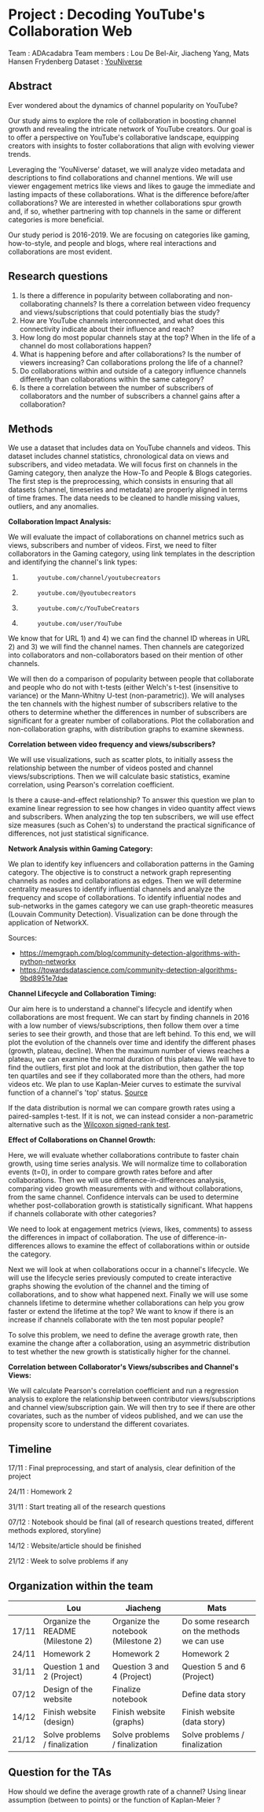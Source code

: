 # Project : Decoding YouTube's Collaboration Web
Team : ADAcadabra
Team members : Lou De Bel-Air, Jiacheng Yang, Mats Hansen Frydenberg
Dataset : [YouNiverse](​​https://zenodo.org/records/4650046)

## Abstract
Ever wondered about the dynamics of channel popularity on YouTube?

Our study aims to explore the role of collaboration in boosting channel growth and revealing the intricate network of YouTube creators. Our goal is to offer a perspective on YouTube's collaborative landscape, equipping creators with insights to foster collaborations that align with evolving viewer trends.

Leveraging the 'YouNiverse' dataset, we will analyze video metadata and descriptions to find collaborations and channel mentions. We will use viewer engagement metrics like views and likes to gauge the immediate and lasting impacts of these collaborations. What is the difference before/after collaborations? We are interested in whether collaborations spur growth and, if so, whether partnering with top channels in the same or different categories is more beneficial.

Our study period is 2016-2019. We are focusing on categories like gaming, how-to-style, and people and blogs, where real interactions and collaborations are most evident.


## Research questions 
1. Is there a difference in popularity between collaborating and non-collaborating channels? Is there a correlation between video frequency and views/subscriptions that could potentially bias the study?
2. How are YouTube channels interconnected, and what does this connectivity indicate about their influence and reach? 
3. How long do most popular channels stay at the top? When in the life of a channel do most collaborations happen? 
4. What is happening before and after collaborations? Is the number of viewers increasing? Can collaborations prolong the life of a channel?
5. Do collaborations within and outside of a category influence channels differently than collaborations within the same category?
6. Is there a correlation between the number of subscribers of collaborators and the number of subscribers a channel gains after a collaboration?

## Methods 
We use a dataset that includes data on YouTube channels and videos. This dataset includes channel statistics, chronological data on views and subscribers, and video metadata. We will focus first on channels in the Gaming category, then analyze the How-To and People & Blogs categories.
The first step is the preprocessing, which consists in ensuring that all datasets (channel, timeseries and metadata) are properly aligned in terms of time frames. The data needs to be cleaned to handle missing values, outliers, and any anomalies.  


**Collaboration Impact Analysis:**

We will evaluate the impact of collaborations on channel metrics such as views, subscribers and number of videos. First, we need to filter collaborators in the Gaming category, using link templates in the description and identifying the channel's link types:
1.          youtube.com/channel/youtubecreators
2.          youtube.com/@youtubecreators
3.          youtube.com/c/YouTubeCreators
4.          youtube.com/user/YouTube

We know that for URL 1) and 4) we can find the channel ID whereas in URL 2) and 3) we will find the channel names. Then channels are categorized into collaborators and non-collaborators based on their mention of other channels.

We will then do a comparison of popularity between people that collaborate and people who do not with t-tests (either Welch's t-test (insensitive to variance) or the Mann-Whitny U-test (non-parametric)). We will analyses the ten channels with the highest number of subscribers relative to the others to determine whether the differences in number of subscribers are significant for a greater number of collaborations. Plot the collaboration and non-collaboration graphs, with distribution graphs to examine skewness.


**Correlation between video frequency and views/subscribers?**

We will use visualizations, such as scatter plots, to initially assess the relationship between the number of videos posted and channel views/subscriptions. Then we will calculate basic statistics, examine correlation, using Pearson's correlation coefficient. 

Is there a cause-and-effect relationship? To answer this question we plan to examine linear regression to see how changes in video quantity affect views and subscribers. When analyzing the top ten subscribers, we will use effect size measures (such as Cohen's) to understand the practical significance of differences, not just statistical significance.


**Network Analysis within Gaming Category:**

We plan to identify key influencers and collaboration patterns in the Gaming category. The objective is to construct a network graph representing channels as nodes and collaborations as edges.
Then we will determine centrality measures to identify influential channels and analyze the frequency and scope of collaborations. To identify influential nodes and sub-networks in the games category we can use graph-theoretic measures (Louvain Community Detection). Visualization can be done through the application of NetworkX.

Sources: 
- https://memgraph.com/blog/community-detection-algorithms-with-python-networkx
- https://towardsdatascience.com/community-detection-algorithms-9bd8951e7dae


**Channel Lifecycle and Collaboration Timing:** 

Our aim here is to understand a channel's lifecycle and identify when collaborations are most frequent. We can start by finding channels in 2016 with a low number of views/subscriptions, then follow them over a time series to see their growth, and those that are left behind.
To this end, we will plot the evolution of the channels over time and identify the different phases (growth, plateau, decline). 
When the maximum number of views reaches a plateau, we can examine the normal duration of this plateau. We will have to find the outliers, first plot and look at the distribution, then gather the top ten quartiles and see if they collaborated more than the others, had more videos etc.
We plan to use Kaplan-Meier curves to estimate the survival function of a channel's 'top' status. 
[Source](https://www.ncbi.nlm.nih.gov/pmc/articles/PMC3932959/)

If the data distribution is normal we can compare growth rates using a paired-samples t-test. If it is not, we can instead consider a non-parametric alternative such as the [Wilcoxon signed-rank test](https://en.wikipedia.org/wiki/Wilcoxon_signed-rank_test).


**Effect of Collaborations on Channel Growth:**

Here, we will evaluate whether collaborations contribute to faster chain growth, using time series analysis. We will normalize time to collaboration events (t=0), in order to compare growth rates before and after collaborations. Then we will use difference-in-differences analysis, comparing video growth measurements with and without collaborations, from the same channel. Confidence intervals can be used to determine whether post-collaboration growth is statistically significant. What happens if channels collaborate with other categories? 

We need to look at engagement metrics (views, likes, comments) to assess the differences in impact of collaboration. The use of difference-in-differences allows to examine the effect of collaborations within or outside the category. 

Next we will look at when collaborations occur in a channel's lifecycle. We will use the lifecycle series previously computed to create interactive graphs showing the evolution of the channel and the timing of collaborations, and to show what happened next. Finally we will use some channels lifetime to determine whether collaborations can help you grow faster or extend the lifetime at the top? We want to know if there is an increase if channels collaborate with the ten most popular people? 

To solve this problem, we need to define the average growth rate, then examine the change after a collaboration, using an asymmetric distribution to test whether the new growth is statistically higher for the channel.


**Correlation between Collaborator's Views/subscribes and Channel's Views:**

We will calculate Pearson's correlation coefficient and run a regression analysis to explore the relationship between contributor views/subscriptions and channel view/subscription gain. We will then try to see if there are other covariates, such as the number of videos published, and we can use the propensity score to understand the different covariates.


## Timeline
17/11 : Final preprocessing, and start of analysis, clear definition of the project 

24/11 : Homework 2

31/11 : Start treating all of the research questions

07/12 : Notebook should be final (all of research questions treated, different methods explored, storyline)

14/12 : Website/article should be finished

21/12 : Week to solve problems if any


## Organization within the team
|          | Lou                     | Jiacheng | Mats |
| -------- | --------------------------------| --| --| 
| 17/11    | Organize the README (Milestone 2)|Organize the notebook  (Milestone 2)| Do some research on the methods we can use | 
| 24/11    |  Homework 2| Homework 2| Homework 2 |
| 31/11    |  Question 1 and 2 (Project)| Question 3 and 4 (Project)| Question 5 and 6 (Project) |
| 07/12    |  Design of the website| Finalize notebook| Define data story |
| 14/12    |  Finish website (design)| Finish website (graphs)| Finish website (data story) |
| 21/12    |  Solve problems / finalization| Solve problems / finalization| Solve problems / finalization |

## Question for the TAs 
How should we define the average growth rate of a channel? Using linear assumption (between to points) or the function of Kaplan-Meier ?





